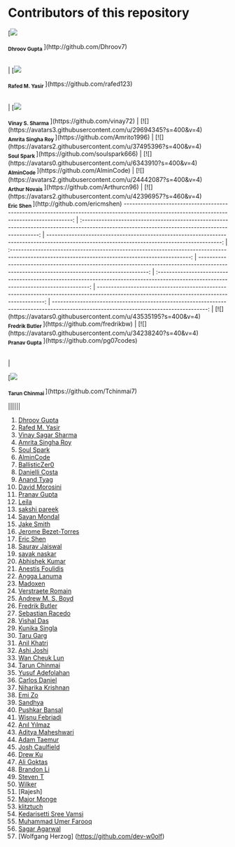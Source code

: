 # Contributors of this repository

<!-- To add your name to the repository contributors, Use this template below: [<img src="Link To Github Picture" width="100px;"/><br /><sub><b> Your Name Goes Here </b></sub>]( http://Your Github Link ) When you modified the template you need to add them to the spaces between the "|" -->

 [![](https://avatars3.githubusercontent.com/u/18377905?s=400&v=4)<br>

<sub>
  <b>Dhroov Gupta</b>
</sub>](http://github.com/Dhroov7)

<br> | [![](https://avatars2.githubusercontent.com/u/10649912?s=400&v=4)<br>

<sub>
  <b>Rafed M. Yasir</b>
</sub>](https://github.com/rafed123)

<br> |     [![](https://avatars0.githubusercontent.com/u/28500944?s=400&v=4)<br>

<sub>
  <b>Vinay S. Sharma</b>
</sub>](https://github.com/vinay72) | [![](https://avatars3.githubusercontent.com/u/29694345?s=400&v=4)<br>

<sub>
  <b> Amrita Singha Roy </b>
</sub>](https://github.com/Amrito1996) | [![](https://avatars2.githubusercontent.com/u/37495396?s=400&v=4)<br>

<sub>
  <b> Soul Spark </b>
</sub>](https://github.com/soulspark666) | [![](https://avatars0.githubusercontent.com/u/6343910?s=400&v=4)<br>

<sub>
  <b> AlminCode </b>
</sub>](https://github.com/AlminCode) | [![](https://avatars2.githubusercontent.com/u/24442087?s=400&v=4)<br>

<sub>
  <b>Arthur Novais</b>
</sub>](https://github.com/Arthurcn96) | [![](https://avatars2.githubusercontent.com/u/42396957?s=460&v=4)<br>

<sub>
  <b> Eric Shen </b>
</sub>](http://github.com/ericmshen)
------------------------------------------------------------------------------------------------------------------------------------------: | :---------------------------------------------------------------------------------------------------------------------------------------------: | --------------------------------------------------------------------------------------------------------------------------------------------: | :----------------------------------------------------------------------------------------------------------------------------------------------: | ------------------------------------------------------------------------------------------------------------------------------------------: | :------------------------------------------------------------------------------------------------------------------------------------: | -----------------------------------------------------------------------------------------------------------------------------------------: | -------------------------------------------------------------------------------------------------------------------------------------:
                                                                                                                                            |  [![](https://avatars0.githubusercontent.com/u/43535195?s=400&v=4)<br>

<sub>
  <b> Fredrik Butler </b>
</sub>](https://github.com/fredrikbw)   | [![](https://avatars0.githubusercontent.com/u/34238240?s=40&v=4)<br>

<sub>
  <b>Pranav Gupta</b>
</sub>](https://github.com/pg07codes)

<br> |

[![](https://avatars1.githubusercontent.com/u/7880027?s=400&u=9d1615a7b3ef1429201504a517e8e7db4f39c6f2&v=4a)<br>

<sub>
  <b> Tarun Chinmai </b>
</sub>](https://github.com/Tchinmai7)

 |<!-- Enter your modified link here -->|<!-- Enter your modified link here -->|<!-- Enter your modified link here -->|<!-- Enter your modified link here -->|<!-- Enter your modified link here -->|

1. [Dhroov Gupta](http://github.com/Dhroov7)
2. [Rafed M. Yasir](https://github.com/rafed123)
3. [Vinay Sagar Sharma](https://github.com/vinay72)
4. [Amrita Singha Roy](https://github.com/Amrito1996)
5. [Soul Spark](https://github.com/soulspark666)
6. [AlminCode](https://github.com/AlminCode)
7. [BallisticZer0](https://github.com/BallisticZer0)
8. [Danielli Costa](https://github.com/daniellic9/)
9. [Anand Tyag](https://github.com/ananddtyagi)
10. [David Morosini](https://github.com/davidmorosini)
11. [Pranav Gupta](https://github.com/pg07codes)
12. [Leila](https://github.com/leila-tk)
13. [sakshi pareek](https://github.com/sakshipareek)
14. [Sayan Mondal](https://github.com/sayanmondal2098)
15. [Jake Smith](https://github.com/jakesmithdeveloper)
16. [Jerome Bezet-Torres](https://github.com/JM2K69)
17. [Eric Shen](https://github.com/ericmshen)
18. [Saurav Jaiswal](https://github.com/sauravjaiswalsj)
19. [sayak naskar](https://github.com/hacky1997)
20. [Abhishek Kumar](https://github.com/imabhishekkumar)
21. [Anestis Foulidis](https://github.com/anestisFoul)
22. [Angga Lanuma](https://github.com/lanuma)
23. [Madoxen](https://github.com/Madoxen)
24. [Verstraete Romain](https://github.com/plasmagun86)
25. [Andrew M. S. Boyd](https://github.com/andrewmsboyd)
26. [Fredrik Butler](https://github.com/fredrikbw)
27. [Sebastian Racedo](https://github.com/JoaoRacedo)
28. [Vishal Das](https://github.com/VishalDas95)
29. [Kunika Singla](https://github.com/singlakunika006)
30. [Taru Garg](https://github.com/Taru-garg)
31. [Anil Khatri](https://github.com/imkaka)
32. [Ashi Joshi](http://github.com/AshiJoshi)
33. [Wan Cheuk Lun](http://github.com/winsonrich)
34. [Tarun Chinmai](https://github.com/tchinmai7)
35. [Yusuf Adefolahan](http://github.com/sanxy)
36. [Carlos Daniel](http://github.com/cardangi)
37. [Niharika Krishnan](https://github.com/niharikakrishnan)
38. [Emi Zo](http://github.com/eminazolota)
39. [Sandhya](https://github.com/Sandhyaupadhyay2903)
40. [Pushkar Bansal](https://github.com/bansalpushkar)
41. [Wisnu Febriadi](https://github/com/wfebriadi)
42. [Anıl Yılmaz](https://github.com/anilyilmazz)
43. [Aditya Maheshwari](https://github.com/adityamaheshwari2000)
44. [Adam Taemur](https://github.com/ATaemur)
45. [Josh Caulfield](https://github.com/coolfield)
46. [Drew Ku](https://github.com/drookoo)
47. [Ali Goktas](https://github.com/alig06)
48. [Brandon Li](http://github.com/DragonFyZex)
49. [Steven T](http://github.com/z717)
50. [Wilker](http://github.com/Wilker)
51. [Rajesh]
52. [Major Monge](https://github.com/MajorMonge)
53. [klitztuch](https://github.com/klitztuch)
54. [Kedarisetti Sree Vamsi](https://github.com/KedarisettiSreeVamsi)
55. [Muhammad Umer Farooq](https://github.com/Lablnet/HacktoberFest2019)
56. [Sagar Agarwal](https://github.com/sagar-wal)
57. [Wolfgang Herzog] (<https://github.com/dev-w0olf>)
